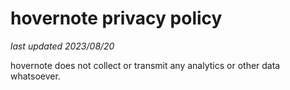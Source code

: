 # hovernote privacy policy

*last updated 2023/08/20*

hovernote does not collect or transmit any analytics or other data whatsoever.
